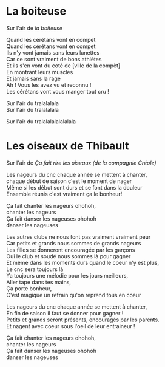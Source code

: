 # La boiteuse

Sur l'air de *la boiteuse*

Quand les cérétans vont en compet<br/>
Quand les cérétans vont en compet<br/>
Ils n'y vont jamais sans leurs lunettes<br/>
Car ce sont vraiment de bons athlètes<br/>
Et ils s'en vont du coté de [ville de la compèt]<br/>
En montrant leurs muscles<br/>
Et jamais sans la rage<br/>
Ah ! Vous les avez vu et reconnu !<br/>
Les cérétans vont vous manger tout cru !<br/>

Sur l'air du tralalalala<br/>
Sur l'air du tralalalala<br/>

Sur l'air du tralalalalalalalala<br/>

# Les oiseaux de Thibault

Sur l'air de *Ça fait rire les oiseaux (de la compagnie Créole)*<br/>

Les nageurs du cnc chaque année se mettent à chanter,<br/>
chaque début de saison c'est le moment de nager<br/>
Même si les début sont durs et se font dans la douleur<br/>
Ensemble réunis c'est vraiment ça le bonheur!<br/>

Ça fait chanter les nageurs ohohoh,<br/>
chanter les nageurs<br/>
Ça fait danser les nageuses ohohoh<br/>
danser les nageuses<br/>

Les autres clubs ne nous font pas vraiment vraiment peur<br/>
Car petits et grands nous sommes de grands nageurs<br/>
Les filles se donneront encouragée par les garçons<br/>
Oui le club et soudé nous sommes là pour gagner<br/>
Et même dans les moments durs quand le coeur n'y est plus,<br/>
Le cnc sera toujours là<br/>
Ya toujours une mélodie pour les jours meilleurs,<br/>
Aller tape dans tes mains,<br/>
Ça porte bonheur,<br/>
C'est magique un refrain qu'on reprend tous en coeur<br/>

Les nageurs du cnc chaque année se mettent à chanter,<br/>
En fin de saison il faut se donner pour gagner !<br/>
Petits et grands seront présents, encouragés par les parents.<br/>
Et nagent avec coeur sous l'oeil de leur entraineur !<br/>

Ça fait chanter les nageurs ohohoh,<br/>
chanter les nageurs<br/>
Ça fait danser les nageuses ohohoh<br/>
danser les nageuses<br/>